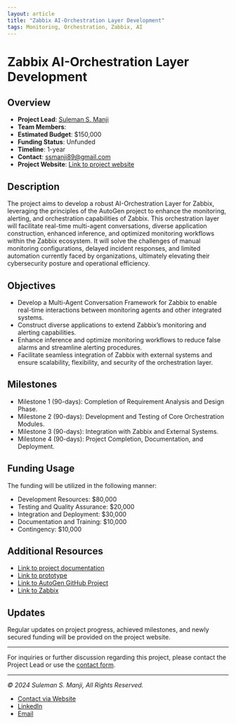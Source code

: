 ```yaml
---
layout: article
title: "Zabbix AI-Orchestration Layer Development"
tags: Monitoring, Orchestration, Zabbix, AI
---
```


# Zabbix AI-Orchestration Layer Development

## Overview

- **Project Lead**: [Suleman S. Manji](mailto:ssmanji89@gmail.com)
- **Team Members**: 
- **Estimated Budget**: $150,000
- **Funding Status**: Unfunded
- **Timeline**: 1-year
- **Contact**: [ssmanji89@gmail.com](mailto:ssmanji89@gmail.com)
- **Project Website**: [Link to project website](https://www.sulemanji.com/zabbix-ai-orchestration)

## Description

The project aims to develop a robust AI-Orchestration Layer for Zabbix, leveraging the principles of the AutoGen project to enhance the monitoring, alerting, and orchestration capabilities of Zabbix. This orchestration layer will facilitate real-time multi-agent conversations, diverse application construction, enhanced inference, and optimized monitoring workflows within the Zabbix ecosystem. It will solve the challenges of manual monitoring configurations, delayed incident responses, and limited automation currently faced by organizations, ultimately elevating their cybersecurity posture and operational efficiency.

## Objectives

- Develop a Multi-Agent Conversation Framework for Zabbix to enable real-time interactions between monitoring agents and other integrated systems.
- Construct diverse applications to extend Zabbix’s monitoring and alerting capabilities.
- Enhance inference and optimize monitoring workflows to reduce false alarms and streamline alerting procedures.
- Facilitate seamless integration of Zabbix with external systems and ensure scalability, flexibility, and security of the orchestration layer.

## Milestones

- Milestone 1 (90-days): Completion of Requirement Analysis and Design Phase.
- Milestone 2 (90-days): Development and Testing of Core Orchestration Modules.
- Milestone 3 (90-days): Integration with Zabbix and External Systems.
- Milestone 4 (90-days): Project Completion, Documentation, and Deployment.

## Funding Usage

The funding will be utilized in the following manner:
- Development Resources: $80,000
- Testing and Quality Assurance: $20,000
- Integration and Deployment: $30,000
- Documentation and Training: $10,000
- Contingency: $10,000

## Additional Resources

- [Link to project documentation](https://www.sulemanji.com/zabbix-ai-orchestration/docs)
- [Link to prototype](https://www.sulemanji.com/zabbix-ai-orchestration/prototype)
- [Link to AutoGen GitHub Project](https://github.com/microsoft/autogen)
- [Link to Zabbix](https://www.zabbix.com/manuals)

## Updates

Regular updates on project progress, achieved milestones, and newly secured funding will be provided on the project website.

---

For inquiries or further discussion regarding this project, please contact the Project Lead or use the [contact form](https://www.sulemanji.com/contact).

---

*© 2024 Suleman S. Manji, All Rights Reserved.*
* [Contact via Website](https://www.sulemanji.com)
* [LinkedIn](https://www.linkedin.com/in/sulemanmanji/)
* [Email](mailto:ssmanji89@gmail.com)

